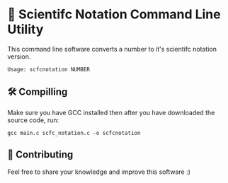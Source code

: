 # 🧪 Scientifc Notation Command Line Utility

This command line software converts a number to it's scientifc notation version.

    Usage: scfcnotation NUMBER

## 🛠 Compilling

Make sure you have GCC installed then after you have downloaded the source code, run:  
    
    gcc main.c scfc_notation.c -o scfcnotation

## 👥 Contributing

Feel free to share your knowledge and improve this software :)
